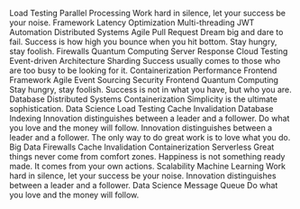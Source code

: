 Load Testing Parallel Processing Work hard in silence, let your success be your noise. Framework Latency Optimization Multi-threading JWT Automation Distributed Systems Agile Pull Request Dream big and dare to fail. Success is how high you bounce when you hit bottom. Stay hungry, stay foolish.
Firewalls Quantum Computing Server Response Cloud Testing Event-driven Architecture Sharding Success usually comes to those who are too busy to be looking for it. Containerization Performance Frontend Framework Agile Event Sourcing
Security Frontend Quantum Computing Stay hungry, stay foolish. Success is not in what you have, but who you are. Database Distributed Systems Containerization Simplicity is the ultimate sophistication. Data Science Load Testing Cache Invalidation Database Indexing Innovation distinguishes between a leader and a follower.
Do what you love and the money will follow. Innovation distinguishes between a leader and a follower. The only way to do great work is to love what you do. Big Data Firewalls Cache Invalidation Containerization Serverless
Great things never come from comfort zones. Happiness is not something ready made. It comes from your own actions. Scalability Machine Learning Work hard in silence, let your success be your noise. Innovation distinguishes between a leader and a follower. Data Science Message Queue Do what you love and the money will follow.
